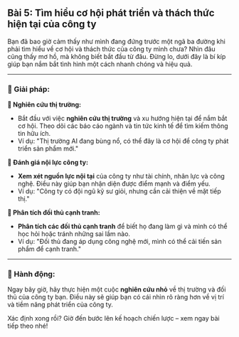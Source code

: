 ## Bài 5: Tìm hiểu cơ hội phát triển và thách thức hiện tại của công ty

Bạn đã bao giờ cảm thấy như mình đang đứng trước một ngã ba đường khi phải tìm hiểu về cơ hội và thách thức của công ty mình chưa? Nhìn đâu cũng thấy mơ hồ, mà không biết bắt đầu từ đâu. Đừng lo, dưới đây là bí kíp giúp bạn nắm bắt tình hình một cách nhanh chóng và hiệu quả.

---

### 📌 Giải pháp:

**🔹 Nghiên cứu thị trường:**
- Bắt đầu với việc **nghiên cứu thị trường** và xu hướng hiện tại để nắm bắt cơ hội. Theo dõi các báo cáo ngành và tin tức kinh tế để tìm kiếm thông tin hữu ích.
- Ví dụ: "Thị trường AI đang bùng nổ, có thể đây là cơ hội để công ty phát triển sản phẩm mới."

**🔹 Đánh giá nội lực công ty:**
- **Xem xét nguồn lực nội tại** của công ty như tài chính, nhân lực và công nghệ. Điều này giúp bạn nhận diện được điểm mạnh và điểm yếu.
- Ví dụ: "Công ty có đội ngũ kỹ sư giỏi, nhưng cần cải thiện về mặt tiếp thị."

**🔹 Phân tích đối thủ cạnh tranh:**
- **Phân tích các đối thủ cạnh tranh** để biết họ đang làm gì và mình có thể học hỏi hoặc tránh những sai lầm nào.
- Ví dụ: "Đối thủ đang áp dụng công nghệ mới, mình có thể cải tiến sản phẩm để cạnh tranh."

---

### 🚀 Hành động:

Ngay bây giờ, hãy thực hiện một cuộc **nghiên cứu nhỏ** về thị trường và đối thủ của công ty bạn. Điều này sẽ giúp bạn có cái nhìn rõ ràng hơn về vị trí và tiềm năng phát triển của công ty.

Xác định xong rồi? Giờ đến bước lên kế hoạch chiến lược – xem ngay bài tiếp theo nhé!